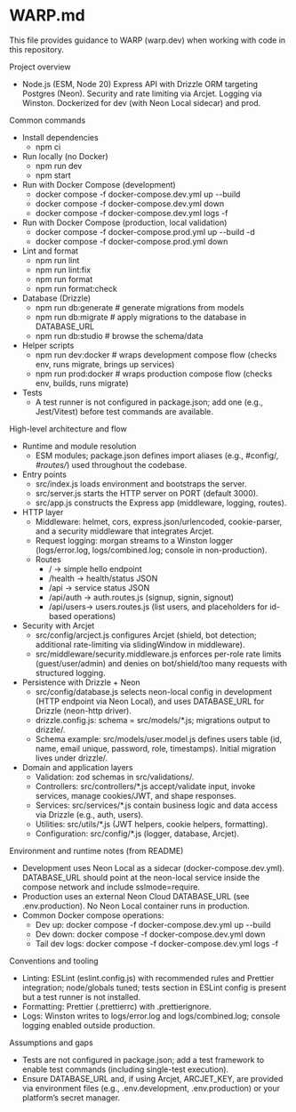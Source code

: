 # WARP.md

This file provides guidance to WARP (warp.dev) when working with code in this repository.

Project overview

- Node.js (ESM, Node 20) Express API with Drizzle ORM targeting Postgres (Neon). Security and rate limiting via Arcjet. Logging via Winston. Dockerized for dev (with Neon Local sidecar) and prod.

Common commands

- Install dependencies
  - npm ci
- Run locally (no Docker)
  - npm run dev
  - npm start
- Run with Docker Compose (development)
  - docker compose -f docker-compose.dev.yml up --build
  - docker compose -f docker-compose.dev.yml down
  - docker compose -f docker-compose.dev.yml logs -f
- Run with Docker Compose (production, local validation)
  - docker compose -f docker-compose.prod.yml up --build -d
  - docker compose -f docker-compose.prod.yml down
- Lint and format
  - npm run lint
  - npm run lint:fix
  - npm run format
  - npm run format:check
- Database (Drizzle)
  - npm run db:generate # generate migrations from models
  - npm run db:migrate # apply migrations to the database in DATABASE_URL
  - npm run db:studio # browse the schema/data
- Helper scripts
  - npm run dev:docker # wraps development compose flow (checks env, runs migrate, brings up services)
  - npm run prod:docker # wraps production compose flow (checks env, builds, runs migrate)
- Tests
  - A test runner is not configured in package.json; add one (e.g., Jest/Vitest) before test commands are available.

High-level architecture and flow

- Runtime and module resolution
  - ESM modules; package.json defines import aliases (e.g., #config/_, #routes/_) used throughout the codebase.
- Entry points
  - src/index.js loads environment and bootstraps the server.
  - src/server.js starts the HTTP server on PORT (default 3000).
  - src/app.js constructs the Express app (middleware, logging, routes).
- HTTP layer
  - Middleware: helmet, cors, express.json/urlencoded, cookie-parser, and a security middleware that integrates Arcjet.
  - Request logging: morgan streams to a Winston logger (logs/error.log, logs/combined.log; console in non-production).
  - Routes
    - / → simple hello endpoint
    - /health → health/status JSON
    - /api → service status JSON
    - /api/auth → auth.routes.js (signup, signin, signout)
    - /api/users→ users.routes.js (list users, and placeholders for id-based operations)
- Security with Arcjet
  - src/config/arcject.js configures Arcjet (shield, bot detection; additional rate-limiting via slidingWindow in middleware).
  - src/middleware/security.middleware.js enforces per-role rate limits (guest/user/admin) and denies on bot/shield/too many requests with structured logging.
- Persistence with Drizzle + Neon
  - src/config/database.js selects neon-local config in development (HTTP endpoint via Neon Local), and uses DATABASE_URL for Drizzle (neon-http driver).
  - drizzle.config.js: schema = src/models/\*.js; migrations output to drizzle/.
  - Schema example: src/models/user.model.js defines users table (id, name, email unique, password, role, timestamps). Initial migration lives under drizzle/.
- Domain and application layers
  - Validation: zod schemas in src/validations/.
  - Controllers: src/controllers/\*.js accept/validate input, invoke services, manage cookies/JWT, and shape responses.
  - Services: src/services/\*.js contain business logic and data access via Drizzle (e.g., auth, users).
  - Utilities: src/utils/\*.js (JWT helpers, cookie helpers, formatting).
  - Configuration: src/config/\*.js (logger, database, Arcjet).

Environment and runtime notes (from README)

- Development uses Neon Local as a sidecar (docker-compose.dev.yml). DATABASE_URL should point at the neon-local service inside the compose network and include sslmode=require.
- Production uses an external Neon Cloud DATABASE_URL (see .env.production). No Neon Local container runs in production.
- Common Docker compose operations:
  - Dev up: docker compose -f docker-compose.dev.yml up --build
  - Dev down: docker compose -f docker-compose.dev.yml down
  - Tail dev logs: docker compose -f docker-compose.dev.yml logs -f

Conventions and tooling

- Linting: ESLint (eslint.config.js) with recommended rules and Prettier integration; node/globals tuned; tests section in ESLint config is present but a test runner is not installed.
- Formatting: Prettier (.prettierrc) with .prettierignore.
- Logs: Winston writes to logs/error.log and logs/combined.log; console logging enabled outside production.

Assumptions and gaps

- Tests are not configured in package.json; add a test framework to enable test commands (including single-test execution).
- Ensure DATABASE_URL and, if using Arcjet, ARCJET_KEY, are provided via environment files (e.g., .env.development, .env.production) or your platform’s secret manager.

